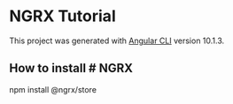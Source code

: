 # NGRX Tutorial

This project was generated with [Angular CLI](https://github.com/angular/angular-cli) version 10.1.3.

## How to install # NGRX

npm install @ngrx/store

